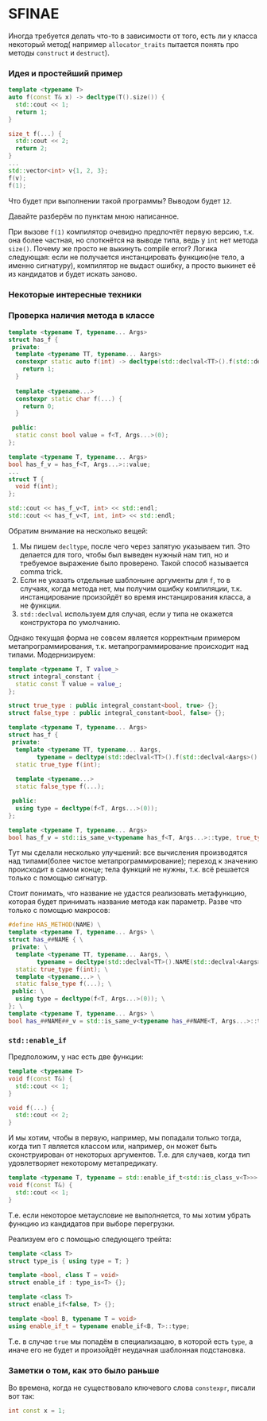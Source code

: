 # SFINAE

Иногда требуется делать что-то в зависимости от того, есть ли у класса некоторый метод(
например ```allocator_traits``` пытается понять про методы ```construct``` и ```destruct```).

### Идея и простейший пример

```cpp
template <typename T>
auto f(const T& x) -> decltype(T().size()) {
  std::cout << 1;
  return 1;
}

size_t f(...) {
  std::cout << 2;
  return 2;
}
...
std::vector<int> v{1, 2, 3};
f(v);
f(1);
```
Что будет при выполнении такой программы?
Выводом будет ```12```.

Давайте разберём по пунктам мною написанное.

При вызове ```f(1)``` компилятор очевидно предпочтёт первую версию, т.к. она более частная,
но споткнётся на выводе типа, ведь у ```int``` нет метода ```size()```.
Почему же просто не выкинуть compile error?
Логика следующая: если не получается инстанцировать функцию(не тело, а именно сигнатуру),
компилятор не выдаст ошибку, а просто выкинет её из кандидатов и будет искать заново.

### Некоторые интересные техники


### Проверка наличия метода в классе

```cpp
template <typename T, typename... Args>
struct has_f {
 private:
  template <typename TT, typename... Aargs>
  constexpr static auto f(int) -> decltype(std::declval<TT>().f(std::declval<Aargs>()...), int()) {
    return 1;
  }
  
  template <typename...>
  constexpr static char f(...) {
    return 0;
  }

 public:
  static const bool value = f<T, Args...>(0);
};

template <typename T, typename... Args>
bool has_f_v = has_f<T, Args...>::value;
...
struct T {
  void f(int);
};

std::cout << has_f_v<T, int> << std::endl;
std::cout << has_f_v<T, int, int> << std::endl;
```

Обратим внимание на несколько вещей:
1. Мы пишем ```decltype```, после чего через запятую указываем тип.
Это делается для того, чтобы был выведен нужный нам тип, но и требуемое выражение
было проверено.
Такой способ называется comma trick.
2. Если не указать отдельные шаблоныне аргументы для ```f```, то в случаях,
когда метода нет, мы получим ошибку компиляции, т.к. инстанцирование произойдёт
во время инстанцирования класса, а не функции.
3. ```std::declval``` используем для случая, 
если у типа не окажется конструктора по умолчанию.

Однако текущая форма не совсем является корректным примером метапрограммирования,
т.к. метапрограммирование происходит над типами.
Модернизируем:
```cpp
template <typename T, T value_>
struct integral_constant {
  static const T value = value_;
};

struct true_type : public integral_constant<bool, true> {};
struct false_type : public integral_constant<bool, false> {};

template <typename T, typename... Args>
struct has_f {
 private:
  template <typename TT, typename... Aargs,
        typename = decltype(std::declval<TT>().f(std::declval<Aargs>()...))>
  static true_type f(int);
  
  template <typename...>
  static false_type f(...);

 public:
  using type = decltype(f<T, Args...>(0));
};

template <typename T, typename... Args>
bool has_f_v = std::is_same_v<typename has_f<T, Args...>::type, true_type>;
```
Тут мы сделали несколько улучшений: 
все вычисления производятся над типами(более чистое метапрограммирование);
переход к значению происходит в самом конце; 
тела функций не нужны, т.к. всё решается только с помощью сигнатур.

Стоит понимать, что название не удастся реализовать метафункцию, которая будет принимать
название метода как параметр.
Разве что только с помощью макросов:
```cpp
#define HAS_METHOD(NAME) \
template <typename T, typename... Args> \
struct has_##NAME { \
 private: \
  template <typename TT, typename... Aargs, \
        typename = decltype(std::declval<TT>().NAME(std::declval<Aargs>()...))> \
  static true_type f(int); \
  template <typename...> \
  static false_type f(...); \
 public: \
  using type = decltype(f<T, Args...>(0)); \
}; \
template <typename T, typename... Args> \
bool has_##NAME##_v = std::is_same_v<typename has_##NAME<T, Args...>::type, true_type>;
```

### ```std::enable_if```

Предположим, у нас есть две функции:
```cpp
template <typename T>
void f(const T&) {
  std::cout << 1;
}

void f(...) {
  std::cout << 2;
}
```
И мы хотим, чтобы в первую, например, мы попадали только тогда, когда тип ```T```
является классом или, например, он может быть сконструирован от некоторых аргументов.
Т.е. для случаев, когда тип удовлетворяет некоторому метапредикату.
```cpp
template <typename T, typename = std::enable_if_t<std::is_class_v<T>>>
void f(const T&) {
  std::cout << 1;
}
```
Т.е. если некоторое метаусловие не выполняется, то мы хотим убрать функцию
из кандидатов при выборе перегрузки.

Реализуем его c помощью следующего трейта:
```cpp
template <class T>
struct type_is { using type = T; }

template <bool, class T = void>
struct enable_if : type_is<T> {};

template <class T>
struct enable_if<false, T> {};

template <bool B, typename T = void>
using enable_if_t = typename enable_if<B, T>::type;
```
Т.е. в случае ```true``` мы попадём в специализацаю, в которой есть ```type```, 
а иначе его не будет и произойдёт неудачная шаблонная подстановка.

### Заметки о том, как это было раньше

Во времена, когда не существовало ключевого слова ```constexpr```,
писали вот так:
```cpp
int const x = 1;
```

